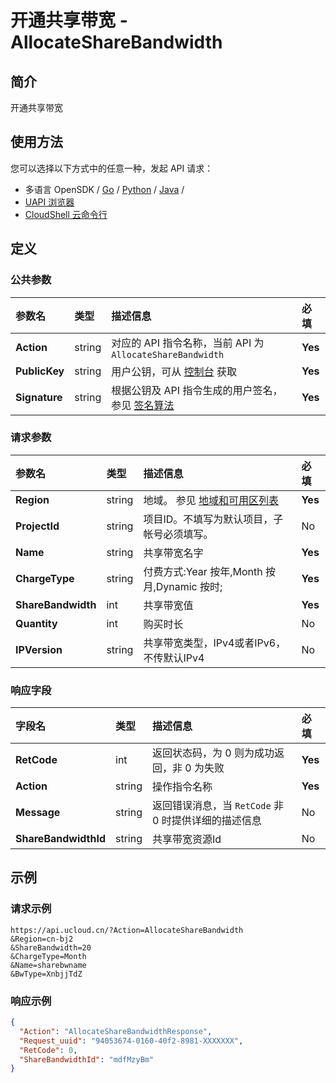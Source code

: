 # 开通共享带宽 - AllocateShareBandwidth

## 简介

开通共享带宽






## 使用方法

您可以选择以下方式中的任意一种，发起 API 请求：
- 多语言 OpenSDK / [Go](https://github.com/ucloud/ucloud-sdk-go) / [Python](https://github.com/ucloud/ucloud-sdk-python3) / [Java](https://github.com/ucloud/ucloud-sdk-java) /
- [UAPI 浏览器](https://console.ucloud.cn/uapi/detail?id=AllocateShareBandwidth)
- [CloudShell 云命令行](https://shell.ucloud.cn/)


## 定义

### 公共参数

| 参数名 | 类型 | 描述信息 | 必填 |
|:---|:---|:---|:---|
| **Action**     | string  | 对应的 API 指令名称，当前 API 为 `AllocateShareBandwidth`                        | **Yes** |
| **PublicKey**  | string  | 用户公钥，可从 [控制台](https://console.ucloud.cn/uapi/apikey) 获取                                             | **Yes** |
| **Signature**  | string  | 根据公钥及 API 指令生成的用户签名，参见 [签名算法](api/summary/signature.md)  | **Yes** |

### 请求参数

| 参数名 | 类型 | 描述信息 | 必填 |
|:---|:---|:---|:---|
| **Region** | string | 地域。 参见 [地域和可用区列表](api/summary/regionlist) |**Yes**|
| **ProjectId** | string | 项目ID。不填写为默认项目，子帐号必须填写。 |No|
| **Name** | string | 共享带宽名字 |**Yes**|
| **ChargeType** | string | 付费方式:Year 按年,Month 按月,Dynamic 按时; |**Yes**|
| **ShareBandwidth** | int | 共享带宽值 |**Yes**|
| **Quantity** | int | 购买时长 |No|
| **IPVersion** | string | 共享带宽类型，IPv4或者IPv6，不传默认IPv4 |No|

### 响应字段

| 字段名 | 类型 | 描述信息 | 必填 |
|:---|:---|:---|:---|
| **RetCode** | int | 返回状态码，为 0 则为成功返回，非 0 为失败 |**Yes**|
| **Action** | string | 操作指令名称 |**Yes**|
| **Message** | string | 返回错误消息，当 `RetCode` 非 0 时提供详细的描述信息 |No|
| **ShareBandwidthId** | string | 共享带宽资源Id |No|




## 示例

### 请求示例
    
```
https://api.ucloud.cn/?Action=AllocateShareBandwidth
&Region=cn-bj2
&ShareBandwidth=20
&ChargeType=Month
&Name=sharebwname
&BwType=XnbjjTdZ
```

### 响应示例
    
```json
{
  "Action": "AllocateShareBandwidthResponse",
  "Request_uuid": "94053674-0160-40f2-8981-XXXXXXX",
  "RetCode": 0,
  "ShareBandwidthId": "mdfMzyBm"
}
```





